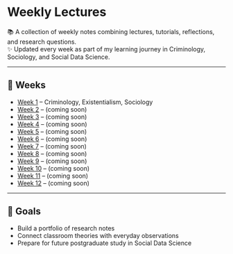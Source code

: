 # Weekly Lectures

📚 A collection of weekly notes combining lectures, tutorials, reflections, and research questions.  
✨ Updated every week as part of my learning journey in Criminology, Sociology, and Social Data Science.

---

## 📅 Weeks
- [Week 1](Week1.ipynb) – Criminology, Existentialism, Sociology  
- [Week 2](Week2.ipynb) – (coming soon)  
- [Week 3](Week3.ipynb) – (coming soon)  
- [Week 4](Week4.ipynb) – (coming soon)  
- [Week 5](Week5.ipynb) – (coming soon)  
- [Week 6](Week6.ipynb) – (coming soon)  
- [Week 7](Week7.ipynb) – (coming soon)  
- [Week 8](Week8.ipynb) – (coming soon)  
- [Week 9](Week9.ipynb) – (coming soon)  
- [Week 10](Week10.ipynb) – (coming soon)  
- [Week 11](Week11.ipynb) – (coming soon)  
- [Week 12](Week12.ipynb) – (coming soon)  

---

## 🎯 Goals
- Build a portfolio of research notes  
- Connect classroom theories with everyday observations  
- Prepare for future postgraduate study in Social Data Science  
